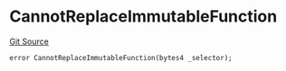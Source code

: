 # CannotReplaceImmutableFunction
[Git Source](https://github.com/thrackle-io/Tron/blob/afc52571532b132ea1dea91ad1d1f1af07381e8a/src/economic/ruleStorage/RuleStorageDiamondLib.sol)


```solidity
error CannotReplaceImmutableFunction(bytes4 _selector);
```

